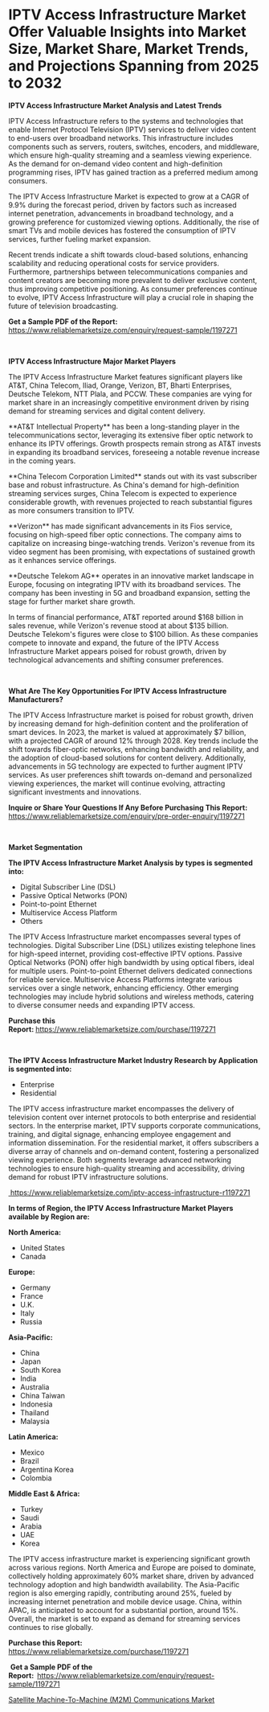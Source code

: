 <p><h1>IPTV Access Infrastructure Market Offer Valuable Insights into Market Size, Market Share, Market Trends, and Projections Spanning from 2025 to 2032</h1></p><p><strong>IPTV Access Infrastructure Market Analysis and Latest Trends</strong></p>
<p><p>IPTV Access Infrastructure refers to the systems and technologies that enable Internet Protocol Television (IPTV) services to deliver video content to end-users over broadband networks. This infrastructure includes components such as servers, routers, switches, encoders, and middleware, which ensure high-quality streaming and a seamless viewing experience. As the demand for on-demand video content and high-definition programming rises, IPTV has gained traction as a preferred medium among consumers.</p><p>The IPTV Access Infrastructure Market is expected to grow at a CAGR of 9.9% during the forecast period, driven by factors such as increased internet penetration, advancements in broadband technology, and a growing preference for customized viewing options. Additionally, the rise of smart TVs and mobile devices has fostered the consumption of IPTV services, further fueling market expansion. </p><p>Recent trends indicate a shift towards cloud-based solutions, enhancing scalability and reducing operational costs for service providers. Furthermore, partnerships between telecommunications companies and content creators are becoming more prevalent to deliver exclusive content, thus improving competitive positioning. As consumer preferences continue to evolve, IPTV Access Infrastructure will play a crucial role in shaping the future of television broadcasting.</p></p>
<p><strong>Get a Sample PDF of the Report:&nbsp;</strong> <a href="https://www.reliablemarketsize.com/enquiry/request-sample/1197271?utm_campaign=2297&utm_medium=2&utm_source=Github&utm_content=ia&utm_term=15022025&utm_id=iptv-access-infrastructure">https://www.reliablemarketsize.com/enquiry/request-sample/1197271</a></p>
<p>&nbsp;</p>
<p><strong>IPTV Access Infrastructure Major Market Players</strong></p>
<p><p>The IPTV Access Infrastructure Market features significant players like AT&T, China Telecom, Iliad, Orange, Verizon, BT, Bharti Enterprises, Deutsche Telekom, NTT Plala, and PCCW. These companies are vying for market share in an increasingly competitive environment driven by rising demand for streaming services and digital content delivery.</p><p>**AT&T Intellectual Property** has been a long-standing player in the telecommunications sector, leveraging its extensive fiber optic network to enhance its IPTV offerings. Growth prospects remain strong as AT&T invests in expanding its broadband services, foreseeing a notable revenue increase in the coming years.</p><p>**China Telecom Corporation Limited** stands out with its vast subscriber base and robust infrastructure. As China's demand for high-definition streaming services surges, China Telecom is expected to experience considerable growth, with revenues projected to reach substantial figures as more consumers transition to IPTV.</p><p>**Verizon** has made significant advancements in its Fios service, focusing on high-speed fiber optic connections. The company aims to capitalize on increasing binge-watching trends. Verizon's revenue from its video segment has been promising, with expectations of sustained growth as it enhances service offerings.</p><p>**Deutsche Telekom AG** operates in an innovative market landscape in Europe, focusing on integrating IPTV with its broadband services. The company has been investing in 5G and broadband expansion, setting the stage for further market share growth.</p><p>In terms of financial performance, AT&T reported around $168 billion in sales revenue, while Verizon's revenue stood at about $135 billion. Deutsche Telekom's figures were close to $100 billion. As these companies compete to innovate and expand, the future of the IPTV Access Infrastructure Market appears poised for robust growth, driven by technological advancements and shifting consumer preferences.</p></p>
<p>&nbsp;</p>
<p><strong>What Are The Key Opportunities For IPTV Access Infrastructure Manufacturers?</strong></p>
<p><p>The IPTV Access Infrastructure market is poised for robust growth, driven by increasing demand for high-definition content and the proliferation of smart devices. In 2023, the market is valued at approximately $7 billion, with a projected CAGR of around 12% through 2028. Key trends include the shift towards fiber-optic networks, enhancing bandwidth and reliability, and the adoption of cloud-based solutions for content delivery. Additionally, advancements in 5G technology are expected to further augment IPTV services. As user preferences shift towards on-demand and personalized viewing experiences, the market will continue evolving, attracting significant investments and innovations.</p></p>
<p><strong>Inquire or Share Your Questions If Any Before Purchasing This Report:</strong> <a href="https://www.reliablemarketsize.com/enquiry/pre-order-enquiry/1197271?utm_campaign=2297&utm_medium=2&utm_source=Github&utm_content=ia&utm_term=15022025&utm_id=iptv-access-infrastructure">https://www.reliablemarketsize.com/enquiry/pre-order-enquiry/1197271</a></p>
<p>&nbsp;</p>
<p><strong>Market Segmentation</strong></p>
<p><strong>The IPTV Access Infrastructure Market Analysis by types is segmented into:</strong></p>
<p><ul><li>Digital Subscriber Line (DSL)</li><li>Passive Optical Networks (PON)</li><li>Point-to-point Ethernet</li><li>Multiservice Access Platform</li><li>Others</li></ul></p>
<p><p>The IPTV Access Infrastructure market encompasses several types of technologies. Digital Subscriber Line (DSL) utilizes existing telephone lines for high-speed internet, providing cost-effective IPTV options. Passive Optical Networks (PON) offer high bandwidth by using optical fibers, ideal for multiple users. Point-to-point Ethernet delivers dedicated connections for reliable service. Multiservice Access Platforms integrate various services over a single network, enhancing efficiency. Other emerging technologies may include hybrid solutions and wireless methods, catering to diverse consumer needs and expanding IPTV access.</p></p>
<p><strong>Purchase this Report:&nbsp;</strong><a href="https://www.reliablemarketsize.com/purchase/1197271?utm_campaign=2297&utm_medium=2&utm_source=Github&utm_content=ia&utm_term=15022025&utm_id=iptv-access-infrastructure">https://www.reliablemarketsize.com/purchase/1197271</a></p>
<p>&nbsp;</p>
<p><strong>The IPTV Access Infrastructure Market Industry Research by Application is segmented into:</strong></p>
<p><ul><li>Enterprise</li><li>Residential</li></ul></p>
<p><p>The IPTV access infrastructure market encompasses the delivery of television content over internet protocols to both enterprise and residential sectors. In the enterprise market, IPTV supports corporate communications, training, and digital signage, enhancing employee engagement and information dissemination. For the residential market, it offers subscribers a diverse array of channels and on-demand content, fostering a personalized viewing experience. Both segments leverage advanced networking technologies to ensure high-quality streaming and accessibility, driving demand for robust IPTV infrastructure solutions.</p></p>
<p><a href="https://www.reliablemarketsize.com/iptv-access-infrastructure-r1197271?utm_campaign=2297&utm_medium=2&utm_source=Github&utm_content=ia&utm_term=15022025&utm_id=iptv-access-infrastructure">&nbsp;https://www.reliablemarketsize.com/iptv-access-infrastructure-r1197271</a></p>
<p><strong>In terms of Region, the IPTV Access Infrastructure Market Players available by Region are:</strong></p>
<p>
    <p> <strong> North America: </strong>
        <ul>
            <li>United States</li>
            <li>Canada</li>
        </ul>
        </p> 
    <p> <strong> Europe: </strong>
        <ul>
            <li>Germany</li>
            <li>France</li>
            <li>U.K.</li>
            <li>Italy</li>
            <li>Russia</li>
        </ul>
        </p> 
    <p> <strong> Asia-Pacific: </strong>
        <ul>
            <li>China</li>
            <li>Japan</li>
            <li>South Korea</li>
            <li>India</li>
            <li>Australia</li>
            <li>China Taiwan</li>
            <li>Indonesia</li>
            <li>Thailand</li>
            <li>Malaysia</li>
        </ul>
        </p> 
    <p> <strong> Latin America: </strong>
        <ul>
            <li>Mexico</li>
            <li>Brazil</li>
            <li>Argentina Korea</li>
            <li>Colombia</li>
        </ul>
        </p> 
    <p> <strong> Middle East & Africa: </strong>
        <ul>
            <li>Turkey</li>
            <li>Saudi</li>
            <li>Arabia</li>
            <li>UAE</li>
            <li>Korea</li>
        </ul>
    </p>
    </p>
<p><p>The IPTV access infrastructure market is experiencing significant growth across various regions. North America and Europe are poised to dominate, collectively holding approximately 60% market share, driven by advanced technology adoption and high bandwidth availability. The Asia-Pacific region is also emerging rapidly, contributing around 25%, fueled by increasing internet penetration and mobile device usage. China, within APAC, is anticipated to account for a substantial portion, around 15%. Overall, the market is set to expand as demand for streaming services continues to rise globally.</p></p>
<p><strong>Purchase this Report: </strong><a href="https://www.reliablemarketsize.com/purchase/1197271?utm_campaign=2297&utm_medium=2&utm_source=Github&utm_content=ia&utm_term=15022025&utm_id=iptv-access-infrastructure">https://www.reliablemarketsize.com/purchase/1197271</a></p>
<p>&nbsp;<strong>Get a Sample PDF of the Report:&nbsp;&nbsp;</strong><a href="https://www.reliablemarketsize.com/enquiry/request-sample/1197271?utm_campaign=2297&utm_medium=2&utm_source=Github&utm_content=ia&utm_term=15022025&utm_id=iptv-access-infrastructure">https://www.reliablemarketsize.com/enquiry/request-sample/1197271</a></p>
<p><strong></strong></p>
<p><p><a href="https://github.com/dierdrecrichton210/Market-Research-Report-List-1/blob/main/satellite-machine-to-machine-m2m-communications-market.md?utm_campaign=2297&utm_medium=2&utm_source=Github&utm_content=ia&utm_term=15022025&utm_id=iptv-access-infrastructure">Satellite Machine-To-Machine (M2M) Communications Market</a></p></p>